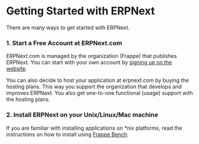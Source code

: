 
# Getting Started with ERPNext


There are many ways to get started with ERPNext.


### 1. Start a Free Account at ERPNext.com


ERPNext.com is managed by the organization (Frappe) that publishes ERPNext.
You can start with your own account by [signing up on the
website](https://erpnext.com).


You can also decide to host your application at erpnext.com by buying the
hosting plans. This way you support the organization that develops and
improves ERPNext. You also get one-to-one functional (usage) support with the
hosting plans.


### 2. Install ERPNext on your Unix/Linux/Mac machine


If you are familiar with installing applications on \*nix platforms, read the instructions on how to install using [Frappe Bench](https://github.com/frappe/bench).


